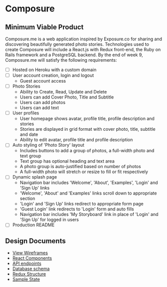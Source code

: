 # Composure

## Minimum Viable Product
Composure.me is a web application inspired by Exposure.co for sharing and discovering beautifully generated photo stories. Technologies used to create Composure will include a React.js with Redux front-end, the Ruby on Rails framework and a PostgreSQL backend. By the end of week 9, Composure.me will satisfy the following requirements:

- [ ] Hosted on Heroku with a custom domain
- [ ] User account creation, login and logout
  - Guest account access
- [ ] Photo Stories
  - Ability to Create, Read, Update and Delete
  - Users can add Cover Photo, Title and Subtitle
  - Users can add photos
  - Users can add text
- [ ] User profiles
  - User homepage shows avatar, profile title, profile description and stories
  - Stories are displayed in grid format with cover photo, title, subtitle and date
  - Ability to edit avatar, profile title and profile description
- [ ] Auto styling of 'Photo Story' layout
  - Includes buttons to add a group of photos, a full-width photo and text group
  - Text group has optional heading and text area
  - A photo group is auto-justified based on number of photos
  - A full-width photo will stretch or resize to fill or fit respectively
- [ ] Dynamic splash page
  - Navigation bar includes 'Welcome', 'About', 'Examples', 'Login' and 'Sign Up' links
  - 'Welcome', 'About' and 'Examples' links scroll down to appropriate section
  - 'Login' and 'Sign Up' links redirect to appropriate form page
  - 'Guest Login' link redirects to 'Login' form and auto fills
  - Navigation bar includes 'My Storyboard' link in place of 'Login' and 'Sign Up' for logged in users
- [ ] Production README

## Design Documents
* [View Wireframes][wireframes]
* [React Components][components]
* [API endpoints][api-endpoints]
* [Database schema][schema]
* [Redux Structure][redux-structure]
* [Sample State][sample-state]

[wireframes]: ./docs/wireframes/
[components]: ./docs/component-hierarchy-revision.md
[redux-structure]: ./docs/redux-structure.md
[sample-state]: ./docs/sample-state.md
[api-endpoints]: ./docs/api-endpoints.md
[schema]: ./docs/schema.md
[redux-structure]: ./docs/redux-structure.md
[sample-state]: ./docs/sample-state.md
[Implementation Timeline]: ./docs/phases
